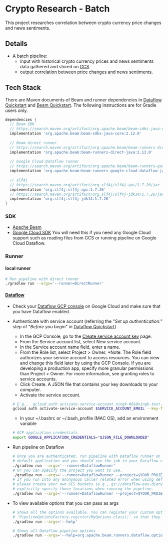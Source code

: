 # Crypto Research - Batch
This project researches correlation between crypto currency price changes and news sentiments.

## Details
* A batch pipeline:
  * input with historical crypto currency prices and news sentiments data gathered and stored on 
    [GCS](https://cloud.google.com/storage/).
  * output correlation between price changes and news sentiments.

## Tech Stack
There are Maven documents of Beam and runner dependencies in
 [Dataflow Quickstart](https://cloud.google.com/dataflow/docs/quickstarts/quickstart-java-maven) and
 [Beam Quickstart](https://beam.apache.org/get-started/quickstart-java/). The following instructions
 are for Gradle users only.

```groovy
dependencies {
  // Beam SDK
  // https://search.maven.org/artifact/org.apache.beam/beam-sdks-java-core/2.12.0/jar
  implementation 'org.apache.beam:beam-sdks-java-core:2.12.0'
  
  // Beam direct runner
  // https://search.maven.org/artifact/org.apache.beam/beam-runners-direct-java/2.13.0/jar
  implementation 'org.apache.beam:beam-runners-direct-java:2.13.0'
  
  // Google Cloud Dataflow runner
  // https://search.maven.org/artifact/org.apache.beam/beam-runners-google-cloud-dataflow-java/2.13.0/jar
  implementation 'org.apache.beam:beam-runners-google-cloud-dataflow-java:2.13.0'
  
  // slf4j
  // https://search.maven.org/artifact/org.slf4j/slf4j-api/1.7.26/jar
  implementation 'org.slf4j:slf4j-api:1.7.26'
  // https://search.maven.org/artifact/org.slf4j/slf4j-jdk14/1.7.26/jar
  implementation 'org.slf4j:slf4j-jdk14:1.7.26'
}
```

### SDK
* [Apache Beam](https://beam.apache.org/)
* [Google Cloud SDK](https://cloud.google.com/sdk/) You will need this if you need any Google Cloud
 support such as reading files from GCS or running pipeline on Google Cloud Dataflow.

### Runner
#### local runner

```bash
# Run pipeline with direct runner
./gradlew run --args='--runner=DirectRunner'
```

#### [Dataflow](https://cloud.google.com/dataflow/)
* Check your [Dataflow GCP console](https://pantheon.corp.google.com/dataflow) on Google Cloud and
 make sure that you have Dataflow enabled.
* Authenticate with service account
 (referring the "*Set up authentication:*" step of "*Before you begin*" in
 [Dataflow Quickstart](https://cloud.google.com/dataflow/docs/quickstarts/quickstart-java-maven))
  * In the GCP Console, go to the
  [Create service account key](https://pantheon.corp.google.com/apis/credentials/serviceaccountkey) page.
  * From the Service account list, select New service account.
  * In the Service account name field, enter a name.
  * From the Role list, select Project > Owner. *Note: The Role field authorizes your service
   account to access resources. You can view and change this field later by using the GCP Console.
   If you are developing a production app, specify more granular permissions than Project > Owner.
   For more information, see granting roles to service accounts.
  * Click Create. A JSON file that contains your key downloads to your computer.
  * Activate the service account.

  ```bash
  # E.g.,  gcloud auth activate-service-account ningk-001@ningk-test-project.iam.gserviceaccount.com --key-file=/usr/local/google/home/ningk/gcp_credential.json
  gcloud auth activate-service-account $SERVICE_ACCOUNT_EMAIL --key-file=$JSON_FILE_DOWNLOADED
  ```

  * In your ~/.bashrc or ~/.bash_profile (MAC OS), add an environment variable
  
  ```bash
  # GCP application credentials
  export GOOGLE_APPLICATION_CREDENTIALS="$JSON_FILE_DOWNLOADED"
  ```

* Run pipeline on Dataflow

  ```bash
  # Once you are authenticated, run pipeline with Dataflow runner on Google Cloud. This will use your
  # default application and you should see the job in your Dataflow console of your default project.
  ./gradlew run --args='--runner=DataflowRunner'
  # Or you can specify the project you want to use.
  ./gradlew run --args='--runner=DataflowRunner --project=$YOUR_PROJECT_ID'
  # If you run into any anonymous caller related error when using default staging/temp GCS locations,
  # please create your own GCS buckets (e.g., gs://dataflow-eou-diary/staging) under the project and
  # explicitly specify those locations when running the pipeline.
  ./gradlew run --args='--runner=DataflowRunner --project=$YOUR_PROJECT_ID --tempLocation=gs://dataflow-eou-diary/staging --stagingLocation=gs://dataflow-eou-diary/staging'
  ```

* To view available options that you can pass as args

  ```bash
  # Shows all the options available. You can register your custom options as
  # `PipelineOptionsFactory.register(MyOptions.class);` so that they are available in help document.
  ./gradlew run --args='--help'

  # Shows all Dataflow pipeline options
  ./gradlew run --args='--help=org.apache.beam.runners.dataflow.options.DataflowPipelineOptions'
  ```
